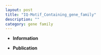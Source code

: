 ```yaml
---
layout: post
title: "IQ-Motif_Containing_gene_family"
description: ""
category: gene family
---
```


* **Information**  

* **Publication**  


